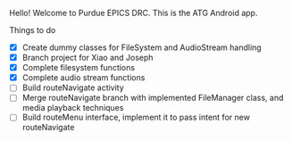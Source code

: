 Hello! Welcome to Purdue EPICS DRC. This is the ATG Android app.

Things to do

- [x] Create dummy classes for FileSystem and AudioStream handling
- [x] Branch project for Xiao and Joseph
- [x] Complete filesystem functions
- [x] Complete audio stream functions
- [ ] Build routeNavigate activity
- [ ] Merge routeNavigate branch with implemented FileManager class, and media playback techniques
- [ ] Build routeMenu interface, implement it to pass intent for new routeNavigate
